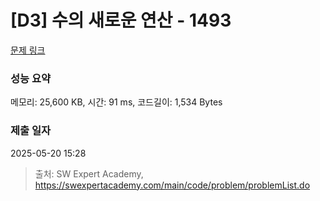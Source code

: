 # [D3] 수의 새로운 연산 - 1493 

[문제 링크](https://swexpertacademy.com/main/code/problem/problemDetail.do?contestProbId=AV2b-QGqADMBBASw) 

### 성능 요약

메모리: 25,600 KB, 시간: 91 ms, 코드길이: 1,534 Bytes

### 제출 일자

2025-05-20 15:28



> 출처: SW Expert Academy, https://swexpertacademy.com/main/code/problem/problemList.do